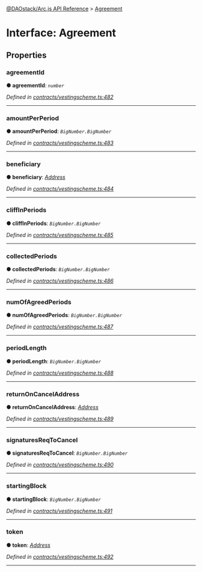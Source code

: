 [@DAOstack/Arc.js API Reference](../README.md) > [Agreement](../interfaces/agreement.md)



# Interface: Agreement


## Properties
<a id="agreementid"></a>

###  agreementId

**●  agreementId**:  *`number`* 

*Defined in [contracts/vestingscheme.ts:482](https://github.com/daostack/arc.js/blob/6909d59/lib/contracts/vestingscheme.ts#L482)*





___

<a id="amountperperiod"></a>

###  amountPerPeriod

**●  amountPerPeriod**:  *`BigNumber.BigNumber`* 

*Defined in [contracts/vestingscheme.ts:483](https://github.com/daostack/arc.js/blob/6909d59/lib/contracts/vestingscheme.ts#L483)*





___

<a id="beneficiary"></a>

###  beneficiary

**●  beneficiary**:  *[Address](../#address)* 

*Defined in [contracts/vestingscheme.ts:484](https://github.com/daostack/arc.js/blob/6909d59/lib/contracts/vestingscheme.ts#L484)*





___

<a id="cliffinperiods"></a>

###  cliffInPeriods

**●  cliffInPeriods**:  *`BigNumber.BigNumber`* 

*Defined in [contracts/vestingscheme.ts:485](https://github.com/daostack/arc.js/blob/6909d59/lib/contracts/vestingscheme.ts#L485)*





___

<a id="collectedperiods"></a>

###  collectedPeriods

**●  collectedPeriods**:  *`BigNumber.BigNumber`* 

*Defined in [contracts/vestingscheme.ts:486](https://github.com/daostack/arc.js/blob/6909d59/lib/contracts/vestingscheme.ts#L486)*





___

<a id="numofagreedperiods"></a>

###  numOfAgreedPeriods

**●  numOfAgreedPeriods**:  *`BigNumber.BigNumber`* 

*Defined in [contracts/vestingscheme.ts:487](https://github.com/daostack/arc.js/blob/6909d59/lib/contracts/vestingscheme.ts#L487)*





___

<a id="periodlength"></a>

###  periodLength

**●  periodLength**:  *`BigNumber.BigNumber`* 

*Defined in [contracts/vestingscheme.ts:488](https://github.com/daostack/arc.js/blob/6909d59/lib/contracts/vestingscheme.ts#L488)*





___

<a id="returnoncanceladdress"></a>

###  returnOnCancelAddress

**●  returnOnCancelAddress**:  *[Address](../#address)* 

*Defined in [contracts/vestingscheme.ts:489](https://github.com/daostack/arc.js/blob/6909d59/lib/contracts/vestingscheme.ts#L489)*





___

<a id="signaturesreqtocancel"></a>

###  signaturesReqToCancel

**●  signaturesReqToCancel**:  *`BigNumber.BigNumber`* 

*Defined in [contracts/vestingscheme.ts:490](https://github.com/daostack/arc.js/blob/6909d59/lib/contracts/vestingscheme.ts#L490)*





___

<a id="startingblock"></a>

###  startingBlock

**●  startingBlock**:  *`BigNumber.BigNumber`* 

*Defined in [contracts/vestingscheme.ts:491](https://github.com/daostack/arc.js/blob/6909d59/lib/contracts/vestingscheme.ts#L491)*





___

<a id="token"></a>

###  token

**●  token**:  *[Address](../#address)* 

*Defined in [contracts/vestingscheme.ts:492](https://github.com/daostack/arc.js/blob/6909d59/lib/contracts/vestingscheme.ts#L492)*





___


